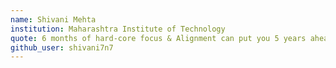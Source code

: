 ```yaml
---
name: Shivani Mehta
institution: Maharashtra Institute of Technology
quote: 6 months of hard-core focus & Alignment can put you 5 years ahead in life. Never Underestimate the power of consistency & desire!
github_user: shivani7n7
---
```

